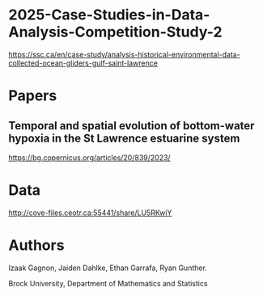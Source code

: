 # 2025-Case-Studies-in-Data-Analysis-Competition-Study-2
https://ssc.ca/en/case-study/analysis-historical-environmental-data-collected-ocean-gliders-gulf-saint-lawrence



# Papers 
## Temporal and spatial evolution of bottom-water hypoxia in the St Lawrence estuarine system
https://bg.copernicus.org/articles/20/839/2023/

# Data
http://cove-files.ceotr.ca:55441/share/LU5RKwiY

# Authors
Izaak Gagnon, Jaiden Dahlke, Ethan Garrafa, Ryan Gunther.

Brock University, Department of Mathematics and Statistics












